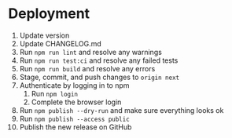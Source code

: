 # Deployment

1. Update version
1. Update CHANGELOG.md
1. Run `npm run lint` and resolve any warnings
1. Run `npm run test:ci` and resolve any failed tests
1. Run `npm run build` and resolve any errors
1. Stage, commit, and push changes to `origin next`
1. Authenticate by logging in to npm
   1. Run `npm login`
   2. Complete the browser login
1. Run `npm publish --dry-run` and make sure everything looks ok
1. Run `npm publish --access public`
1. Publish the new release on GitHub
